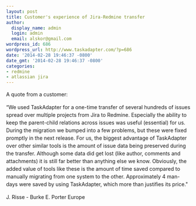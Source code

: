 ```yaml
---
layout: post
title: Customer's experience of Jira-Redmine transfer
author:
  display_name: admin
  login: admin
  email: alskor@gmail.com
wordpress_id: 686
wordpress_url: http://www.taskadapter.com/?p=686
date: '2014-02-28 19:46:37 -0800'
date_gmt: '2014-02-28 19:46:37 -0800'
categories:
- redmine
- atlassian jira
---
```

<p><span style="line-height: 1.5em;">A quote from a customer:</span></p>
<p><span style="line-height: 1.5em;">&ldquo;We used TaskAdapter for a one-time transfer of several hundreds of issues spread over multiple projects from Jira to Redmine. Especially the ability to keep the parent-child relations across issues was useful (essential) for us. During the migration we bumped into a few problems, but these were fixed promptly in the next release. For us, the biggest advantage of TaskAdapter over other similar tools is the amount of issue data being preserved during the transfer. Although some data did get lost (like author, comments and attachments) it is still far better than anything else we know. Obviously, the added value of tools like these is the amount of time saved compared to manually migrating from one system to the other. Approximately 4 man-days were saved by using TaskAdapter, which more than justifies its price."</span></p>
<p><span style="line-height: 1.5em;"> J. Risse - Burke E. Porter Europe</span></p>
